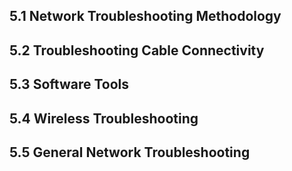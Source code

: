 <h2>5.1 Network Troubleshooting Methodology</h2>

<h2>5.2 Troubleshooting Cable Connectivity</h2>

<h2>5.3 Software Tools</h2>

<h2>5.4 Wireless Troubleshooting</h2>

<h2>5.5 General Network Troubleshooting</h2>